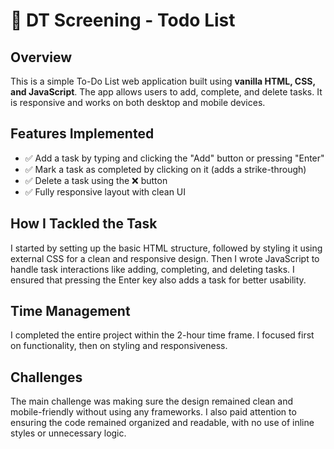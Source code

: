 # 📌 DT Screening - Todo List

## Overview
This is a simple To-Do List web application built using **vanilla HTML, CSS, and JavaScript**. The app allows users to add, complete, and delete tasks. It is responsive and works on both desktop and mobile devices.

## Features Implemented
- ✅ Add a task by typing and clicking the "Add" button or pressing "Enter"
- ✅ Mark a task as completed by clicking on it (adds a strike-through)
- ✅ Delete a task using the ❌ button
- ✅ Fully responsive layout with clean UI

## How I Tackled the Task
I started by setting up the basic HTML structure, followed by styling it using external CSS for a clean and responsive design. Then I wrote JavaScript to handle task interactions like adding, completing, and deleting tasks. I ensured that pressing the Enter key also adds a task for better usability.

## Time Management
I completed the entire project within the 2-hour time frame. I focused first on functionality, then on styling and responsiveness.

## Challenges
The main challenge was making sure the design remained clean and mobile-friendly without using any frameworks. I also paid attention to ensuring the code remained organized and readable, with no use of inline styles or unnecessary logic.
